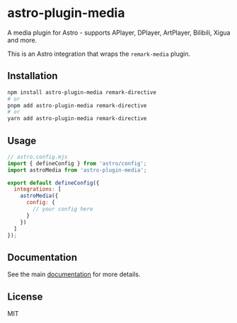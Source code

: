 # astro-plugin-media

A media plugin for Astro - supports APlayer, DPlayer, ArtPlayer, Bilibili, Xigua and more.

This is an Astro integration that wraps the `remark-media` plugin.

## Installation

```bash
npm install astro-plugin-media remark-directive
# or
pnpm add astro-plugin-media remark-directive
# or
yarn add astro-plugin-media remark-directive
```

## Usage

```js
// astro.config.mjs
import { defineConfig } from 'astro/config';
import astroMedia from 'astro-plugin-media';

export default defineConfig({
  integrations: [
    astroMedia({
      config: {
        // your config here
      }
    })
  ]
});
```

## Documentation

See the main [documentation](https://github.com/moecasts/remark-media) for more details.

## License

MIT
